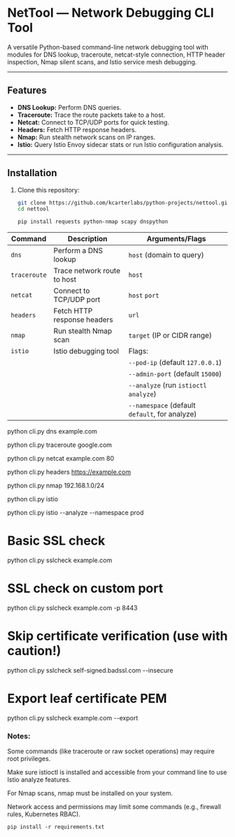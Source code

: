 # NetTool — Network Debugging CLI Tool

A versatile Python-based command-line network debugging tool with modules for DNS lookup, traceroute, netcat-style connection, HTTP header inspection, Nmap silent scans, and Istio service mesh debugging.

---

## Features

- **DNS Lookup:** Perform DNS queries.
- **Traceroute:** Trace the route packets take to a host.
- **Netcat:** Connect to TCP/UDP ports for quick testing.
- **Headers:** Fetch HTTP response headers.
- **Nmap:** Run stealth network scans on IP ranges.
- **Istio:** Query Istio Envoy sidecar stats or run Istio configuration analysis.

---

## Installation

1. Clone this repository:

   ```bash
   git clone https://github.com/kcarterlabs/python-projects/nettool.git
   cd nettool

   pip install requests python-nmap scapy dnspython


| Command      | Description                 | Arguments/Flags                                |
| ------------ | --------------------------- | ---------------------------------------------- |
| `dns`        | Perform a DNS lookup        | `host` (domain to query)                       |
| `traceroute` | Trace network route to host | `host`                                         |
| `netcat`     | Connect to TCP/UDP port     | `host` `port`                                  |
| `headers`    | Fetch HTTP response headers | `url`                                          |
| `nmap`       | Run stealth Nmap scan       | `target` (IP or CIDR range)                    |
| `istio`      | Istio debugging tool        | Flags:                                         |
|              |                             | `--pod-ip` (default `127.0.0.1`)               |
|              |                             | `--admin-port` (default `15000`)               |
|              |                             | `--analyze` (run `istioctl analyze`)           |
|              |                             | `--namespace` (default `default`, for analyze) |


python cli.py dns example.com

python cli.py traceroute google.com

python cli.py netcat example.com 80

python cli.py headers https://example.com

python cli.py nmap 192.168.1.0/24

python cli.py istio

python cli.py istio --analyze --namespace prod

# Basic SSL check
python cli.py sslcheck example.com

# SSL check on custom port
python cli.py sslcheck example.com -p 8443

# Skip certificate verification (use with caution!)
python cli.py sslcheck self-signed.badssl.com --insecure

# Export leaf certificate PEM
python cli.py sslcheck example.com --export

### Notes: 
Some commands (like traceroute or raw socket operations) may require root privileges.

Make sure istioctl is installed and accessible from your command line to use Istio analyze features.

For Nmap scans, nmap must be installed on your system.

Network access and permissions may limit some commands (e.g., firewall rules, Kubernetes RBAC).

```shell
pip install -r requirements.txt
```

